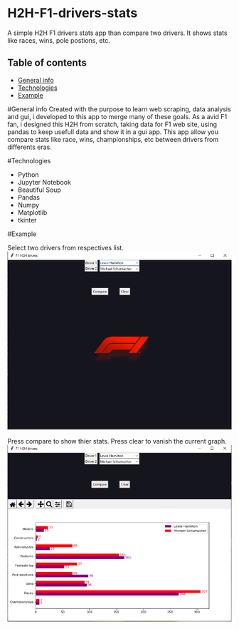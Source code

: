# H2H-F1-drivers-stats
A simple H2H F1 drivers stats app than compare two drivers. It shows stats like races, wins, pole postions, etc. 

## Table of contents
* [General info](#General-info)
* [Technologies](#Technologies)
* [Example](#Example)

#General info
Created with the purpose to learn web scraping, data analysis and gui, i developed to this app to merge many of these goals.
As a avid F1 fan, i designed this H2H from scratch, taking data for F1 web site, using pandas to keep usefull data and show it in a gui app.
This app allow you compare stats like race, wins, championships, etc between drivers from differents eras.  
  
#Technologies
  * Python
  * Jupyter Notebook
  * Beautiful Soup
  * Pandas
  * Numpy
  * Matplotlib
  * tkinter
  
#Example

Select two drivers from respectives list.
![Algorithm schema](./examples/example1.png)


Press compare to show thier stats. Press clear to vanish the current graph.
![Algorithm schema](./examples/example2.png)
